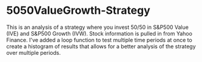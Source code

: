 # 5050ValueGrowth-Strategy
This is an analysis of a strategy where you invest 50/50 in S&amp;P500 Value (IVE) and S&amp;P500 Growth (IVW). Stock information is pulled in from Yahoo Finance. I've added a loop function to test multiple time periods at once to create a histogram of results that allows for a better analysis of the strategy over multiple periods. 

